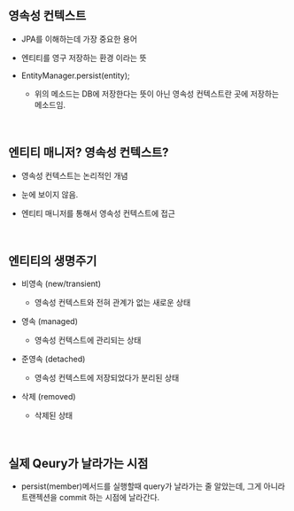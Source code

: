 ## 영속성 컨텍스트

- JPA를 이해하는데 가장 중요한 용어

- 엔티티를 영구 저장하는 환경 이라는 뜻

- EntityManager.persist(entity);

    - 위의 메소드는 DB에 저장한다는 뜻이 아닌 영속성 컨텍스트란 곳에 저장하는 메소드임.

<br >

## 엔티티 매니저? 영속성 컨텍스트?

- 영속성 컨텍스트는 논리적인 개념

- 눈에 보이지 않음.

- 엔티티 매니저를 통해서 영속성 컨텍스트에 접근

<br >

## 엔티티의 생명주기

- 비영속 (new/transient)

    - 영속성 컨텍스트와 전혀 관계가 없는 새로운 상태

- 영속 (managed)

    - 영속성 컨텍스트에 관리되는 상태

- 준영속 (detached)

    - 영속성 컨텍스트에 저장되었다가 분리된 상태

- 삭제 (removed)

    - 삭제된 상태

<br >

## 실제 Qeury가 날라가는 시점

- persist(member)메서드를 실행할때 query가 날라가는 줄 알았는데, 그게 아니라 트랜젝션을 commit 하는 시점에 날라간다.



